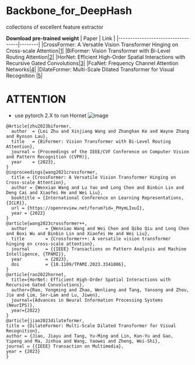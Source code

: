 # Backbone_for_DeepHash
collections of excellent feature extractor

**Download pre-trained weight**
| Paper | Link |
|-----------------------------------|--------|
|CrossFormer: A Versatile Vision Transformer Hinging on Cross-scale Attention|[1](https://github.com/cheerss/CrossFormer)|
|BiFormer: Vision Transformer with Bi-Level Routing Attention|[2](https://github.com/rayleizhu/BiFormer)|
|HorNet: Efficient High-Order Spatial Interactions with Recursive Gated Convolutions|[3](https://github.com/raoyongming/HorNet)|
|FcaNet: Frequency Channel Attention Networks|[4](https://github.com/cfzd/FcaNet)|
|DilateFormer: Multi-Scale Dilated Transformer for Visual Recognition |[5](https://github.com/JIAOJIAYUASD/dilateformer)|

# ATTENTION
* use pytorch 2.X to run Hornet
![image](https://github.com/Mahiro2211/Backbone_for_DeepHash/assets/130811701/d9a4606c-9ca7-4899-97f0-f5a334d25a34)

```
@Article{zhu2023biformer,
  author  = {Lei Zhu and Xinjiang Wang and Zhanghan Ke and Wayne Zhang and Rynson Lau},
  title   = {BiFormer: Vision Transformer with Bi-Level Routing Attention},
  journal = {Proceedings of the IEEE/CVF Conference on Computer Vision and Pattern Recognition (CVPR)},
  year    = {2023},
}
@inproceedings{wang2021crossformer,
  title = {CrossFormer: A Versatile Vision Transformer Hinging on Cross-scale Attention},
  author = {Wenxiao Wang and Lu Yao and Long Chen and Binbin Lin and Deng Cai and Xiaofei He and Wei Liu},
  booktitle = {International Conference on Learning Representations, {ICLR}},
  url = {https://openreview.net/forum?id=_PHymLIxuI},
  year = {2022}
}
@article{wang2023crossformer++,
  author       = {Wenxiao Wang and Wei Chen and Qibo Qiu and Long Chen and Boxi Wu and Binbin Lin and Xiaofei He and Wei Liu},
  title        = {Crossformer++: A versatile vision transformer hinging on cross-scale attention},
  journal      = {{IEEE} Transactions on Pattern Analysis and Machine Intelligence, {TPAMI}},
  year         = {2023},
  doi          = {10.1109/TPAMI.2023.3341806},
}
@article{rao2022hornet,
  title={HorNet: Efficient High-Order Spatial Interactions with Recursive Gated Convolutions},
  author={Rao, Yongming and Zhao, Wenliang and Tang, Yansong and Zhou, Jie and Lim, Ser-Lam and Lu, Jiwen},
  journal={Advances in Neural Information Processing Systems (NeurIPS)},
  year={2022}
}
@article{jiao2023dilateformer,
title = {DilateFormer: Multi-Scale Dilated Transformer for Visual Recognition},
author = {Jiao, Jiayu and Tang, Yu-Ming and Lin, Kun-Yu and Gao, Yipeng and Ma, Jinhua and Wang, Yaowei and Zheng, Wei-Shi},
journal = {{IEEE} Transaction on Multimedia},
year = {2023}
}
```
